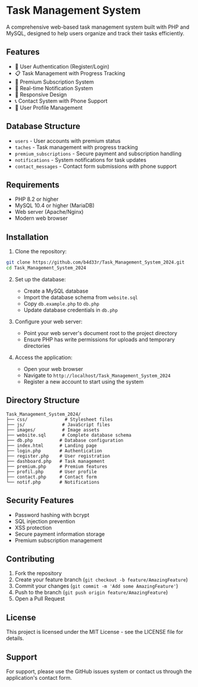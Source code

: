 # Task Management System

A comprehensive web-based task management system built with PHP and MySQL, designed to help users organize and track their tasks efficiently.

## Features

- 👤 User Authentication (Register/Login)
- 📋 Task Management with Progress Tracking
- 🌟 Premium Subscription System
- 🔔 Real-time Notification System
- 📱 Responsive Design
- 📞 Contact System with Phone Support
- 👤 User Profile Management

## Database Structure

- `users` - User accounts with premium status
- `taches` - Task management with progress tracking
- `premium_subscriptions` - Secure payment and subscription handling
- `notifications` - System notifications for task updates
- `contact_messages` - Contact form submissions with phone support

## Requirements

- PHP 8.2 or higher
- MySQL 10.4 or higher (MariaDB)
- Web server (Apache/Nginx)
- Modern web browser

## Installation

1. Clone the repository:
```bash
git clone https://github.com/b4d33r/Task_Management_System_2024.git
cd Task_Management_System_2024
```

2. Set up the database:
   - Create a MySQL database
   - Import the database schema from `website.sql`
   - Copy `db.example.php` to `db.php`
   - Update database credentials in `db.php`

3. Configure your web server:
   - Point your web server's document root to the project directory
   - Ensure PHP has write permissions for uploads and temporary directories

4. Access the application:
   - Open your web browser
   - Navigate to `http://localhost/Task_Management_System_2024`
   - Register a new account to start using the system

## Directory Structure

```
Task_Management_System_2024/
├── css/              # Stylesheet files
├── js/              # JavaScript files
├── images/          # Image assets
├── website.sql      # Complete database schema
├── db.php          # Database configuration
├── index.html      # Landing page
├── login.php       # Authentication
├── register.php    # User registration
├── dashboard.php   # Task management
├── premium.php     # Premium features
├── profil.php      # User profile
├── contact.php     # Contact form
└── notif.php       # Notifications
```

## Security Features

- Password hashing with bcrypt
- SQL injection prevention
- XSS protection
- Secure payment information storage
- Premium subscription management

## Contributing

1. Fork the repository
2. Create your feature branch (`git checkout -b feature/AmazingFeature`)
3. Commit your changes (`git commit -m 'Add some AmazingFeature'`)
4. Push to the branch (`git push origin feature/AmazingFeature`)
5. Open a Pull Request

## License

This project is licensed under the MIT License - see the LICENSE file for details.

## Support

For support, please use the GitHub issues system or contact us through the application's contact form.
